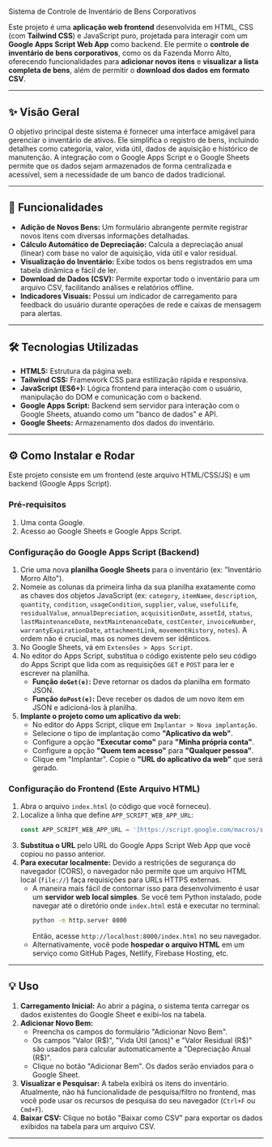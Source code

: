# 
Sistema de Controle de Inventário de Bens Corporativos

Este projeto é uma **aplicação web frontend** desenvolvida em HTML, CSS (com **Tailwind CSS**) e JavaScript puro, projetada para interagir com um **Google Apps Script Web App** como backend. Ele permite o **controle de inventário de bens corporativos**, como os da Fazenda Morro Alto, oferecendo funcionalidades para **adicionar novos itens** e **visualizar a lista completa de bens**, além de permitir o **download dos dados em formato CSV**.

---

## ✨ Visão Geral

O objetivo principal deste sistema é fornecer uma interface amigável para gerenciar o inventário de ativos. Ele simplifica o registro de bens, incluindo detalhes como categoria, valor, vida útil, dados de aquisição e histórico de manutenção. A integração com o Google Apps Script e o Google Sheets permite que os dados sejam armazenados de forma centralizada e acessível, sem a necessidade de um banco de dados tradicional.

---

## 🚀 Funcionalidades

* **Adição de Novos Bens:** Um formulário abrangente permite registrar novos itens com diversas informações detalhadas.
* **Cálculo Automático de Depreciação:** Calcula a depreciação anual (linear) com base no valor de aquisição, vida útil e valor residual.
* **Visualização do Inventário:** Exibe todos os bens registrados em uma tabela dinâmica e fácil de ler.
* **Download de Dados (CSV):** Permite exportar todo o inventário para um arquivo CSV, facilitando análises e relatórios offline.
* **Indicadores Visuais:** Possui um indicador de carregamento para feedback do usuário durante operações de rede e caixas de mensagem para alertas.

---

## 🛠️ Tecnologias Utilizadas

* **HTML5:** Estrutura da página web.
* **Tailwind CSS:** Framework CSS para estilização rápida e responsiva.
* **JavaScript (ES6+):** Lógica frontend para interação com o usuário, manipulação do DOM e comunicação com o backend.
* **Google Apps Script:** Backend sem servidor para interação com o Google Sheets, atuando como um "banco de dados" e API.
* **Google Sheets:** Armazenamento dos dados do inventário.

---

## ⚙️ Como Instalar e Rodar

Este projeto consiste em um frontend (este arquivo HTML/CSS/JS) e um backend (Google Apps Script).

### Pré-requisitos

1.  Uma conta Google.
2.  Acesso ao Google Sheets e Google Apps Script.

### Configuração do Google Apps Script (Backend)

1.  Crie uma nova **planilha Google Sheets** para o inventário (ex: "Inventário Morro Alto").
2.  Nomeie as colunas da primeira linha da sua planilha exatamente como as chaves dos objetos JavaScript (ex: `category`, `itemName`, `description`, `quantity`, `condition`, `usageCondition`, `supplier`, `value`, `usefulLife`, `residualValue`, `annualDepreciation`, `acquisitionDate`, `assetId`, `status`, `lastMaintenanceDate`, `nextMaintenanceDate`, `costCenter`, `invoiceNumber`, `warrantyExpirationDate`, `attachmentLink`, `movementHistory`, `notes`). A ordem não é crucial, mas os nomes devem ser idênticos.
3.  No Google Sheets, vá em `Extensões > Apps Script`.
4.  No editor do Apps Script, substitua o código existente pelo seu código do Apps Script que lida com as requisições `GET` e `POST` para ler e escrever na planilha.
    * **Função `doGet(e)`:** Deve retornar os dados da planilha em formato JSON.
    * **Função `doPost(e)`:** Deve receber os dados de um novo item em JSON e adicioná-los à planilha.
5.  **Implante o projeto como um aplicativo da web:**
    * No editor do Apps Script, clique em `Implantar > Nova implantação`.
    * Selecione o tipo de implantação como **"Aplicativo da web"**.
    * Configure a opção **"Executar como"** para **"Minha própria conta"**.
    * Configure a opção **"Quem tem acesso"** para **"Qualquer pessoa"**.
    * Clique em "Implantar". Copie o **"URL do aplicativo da web"** que será gerado.

### Configuração do Frontend (Este Arquivo HTML)

1.  Abra o arquivo `index.html` (o código que você forneceu).
2.  Localize a linha que define `APP_SCRIPT_WEB_APP_URL`:
    ```javascript
    const APP_SCRIPT_WEB_APP_URL = '[https://script.google.com/macros/s/AKfycbwSzGjXpgDdvxvyL2JwPCct9tZKPD-eBu5fz2Y9O2YVS8NTtQSsU9pZxh9pJY_nAP47fA/exec](https://script.google.com/macros/s/AKfycbwSzGjXpgDdvxvyL2JwPCct9tZKPD-eBu5fz2Y9O2YVS8NTtQSsU9pZxh9pJY_nAP47fA/exec)';
    ```
3.  **Substitua o URL** pelo URL do Google Apps Script Web App que você copiou no passo anterior.
4.  **Para executar localmente:** Devido a restrições de segurança do navegador (CORS), o navegador não permite que um arquivo HTML local (`file://`) faça requisições para URLs HTTPS externas.
    * A maneira mais fácil de contornar isso para desenvolvimento é usar um **servidor web local simples**. Se você tem Python instalado, pode navegar até o diretório onde `index.html` está e executar no terminal:
        ```bash
        python -m http.server 8000
        ```
        Então, acesse `http://localhost:8000/index.html` no seu navegador.
    * Alternativamente, você pode **hospedar o arquivo HTML** em um serviço como GitHub Pages, Netlify, Firebase Hosting, etc.

---

## 💡 Uso

1.  **Carregamento Inicial:** Ao abrir a página, o sistema tenta carregar os dados existentes do Google Sheet e exibi-los na tabela.
2.  **Adicionar Novo Bem:**
    * Preencha os campos do formulário "Adicionar Novo Bem".
    * Os campos "Valor (R$)", "Vida Útil (anos)" e "Valor Residual (R$)" são usados para calcular automaticamente a "Depreciação Anual (R$)".
    * Clique no botão "Adicionar Bem". Os dados serão enviados para o Google Sheet.
3.  **Visualizar e Pesquisar:** A tabela exibirá os itens do inventário. Atualmente, não há funcionalidade de pesquisa/filtro no frontend, mas você pode usar os recursos de pesquisa do seu navegador (`Ctrl+F` ou `Cmd+F`).
4.  **Baixar CSV:** Clique no botão "Baixar como CSV" para exportar os dados exibidos na tabela para um arquivo CSV.

---
